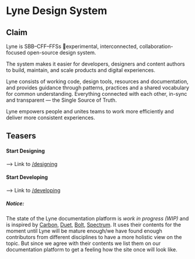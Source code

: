 # Lyne Design System

## Claim

Lyne is SBB–CFF–FFSs <span class="tag is-info expanded">🧪experimental</span>, interconnected, collaboration-focused open-source design system.

The system makes it easier for developers, designers and content authors to build, maintain, and scale products and digital experiences.

Lyne consists of working code, design tools, resources and documentation, and provides guidance through patterns, practices and a shared vocabulary for common understanding. Everything connected with each other, in-sync and transparent — the Single Source of Truth.

Lyne empowers people and unites teams to work more efficiently and deliver more consistent experiences.

## Teasers

#### Start Designing
--> Link to [/designing](https://lyne-documentation.netlify.app/designing/)

#### Start Developing
--> Link to [/developing](https://lyne-documentation.netlify.app/developing/)


##### Notice:
The state of the Lyne documentation platform is *work in progress (WIP)* and is inspired by [Carbon](https://www.carbondesignsystem.com), [Duet](https://www.duetds.com), [Bolt](https://boltdesignsystem.com), [Spectrum](https://spectrum.adobe.com/). It uses their contents for the moment until Lyne will be mature enough/we have found enough contributors from different disciplines to have a more holistic view on the topic. But since we agree with their contents we list them on our documentation platform to get a feeling how the site once will look like.
